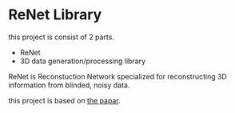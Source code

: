 # ReNet Library

this project is consist of 2 parts.
- ReNet
- 3D data generation/processing library

ReNet is Reconstuction Network specialized for reconstructing
3D information from blinded, noisy data.
 

this project is based on [the papar](http://nvidia.github.io/MinkowskiEngine/overview.html).